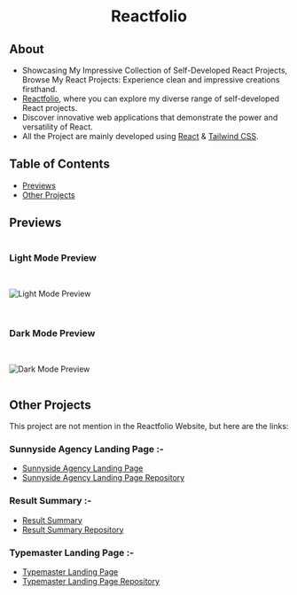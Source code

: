<div align='center'>

# Reactfolio

</div>

## About

- Showcasing My Impressive Collection of Self-Developed React Projects, Browse My React Projects: Experience clean and impressive creations firsthand.
- [Reactfolio](https://reactfolio-dev.netlify.app/), where you can explore my diverse range of self-developed React projects.
- Discover innovative web applications that demonstrate the power and versatility of React.
- All the Project are mainly developed using [React](https://react.dev/) & [Tailwind CSS](https://tailwindcss.com/).

## Table of Contents

- [Previews](#previews)
- [Other Projects](#other-projects)

## Previews

<div style='display:grid; gap:1rem;'>

### Light Mode Preview

![Light Mode Preview](https://lh3.googleusercontent.com/pw/AJFCJaX6FR-C5wLQaDkGW3eVSAgr9Iil0qmtGnCcHGhvGhLcxVE21tfVbMs54RXBLvl-h-wn5lXetv-IJMH1RToce_gibEhCFtIh0n6TRLFs7Nn9vVqODwJfY5Rt7sRVFz9m-t4HQv4m2P5MkT6r3mHp92ei=w317-h681-s-no)

### Dark Mode Preview

![Dark Mode Preview](https://lh3.googleusercontent.com/pw/AJFCJaVfeIvt5rbxIZipMJqvll80Ny7rj2t1yjqYHGmdVhGhE321RwHYDi7L7przWob7AFKuFuW8BI5kMrzo5odR0SDGMMnhDt6dds7IiByM8mBLKcRNtAUuxgquWJrxlIozWqhaebWeUPqAiPasj2S673rN=w388-h681-s-no)

</div>

## Other Projects

This project are not mention in the Reactfolio Website, but here are the links:

### Sunnyside Agency Landing Page :-

- [Sunnyside Agency Landing Page](https://sunnyside-agency-singh.netlify.app/)
- [Sunnyside Agency Landing Page Repository](https://github.com/SameerJS6/React-Projects/tree/master/Sunnyside-Agency-Landing-Page)

### Result Summary :-

- [Result Summary](https://result-summary.netlify.app/)
- [Result Summary Repository](https://github.com/SameerJS6/React-Projects/tree/master/Results-Summary-Frontend-Mentor)

### Typemaster Landing Page :-

- [Typemaster Landing Page](https://typemaster-landing.netlify.app/)
- [Typemaster Landing Page Repository](https://github.com/SameerJS6/React-Projects/tree/master/Typemaster-Landing-Page)

